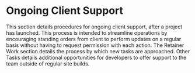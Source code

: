 # Ongoing Client Support 

This section details procedures for ongoing client support, after a project has launched. This process is intended to streamline operations by encouraging standing orders from client to perform updates on a regular basis without having to request permission with each action. The Retainer Work section details the process by which new tasks are approached. Other Tasks details additional opportunities for developers to offer support to the team outside of regular site builds.